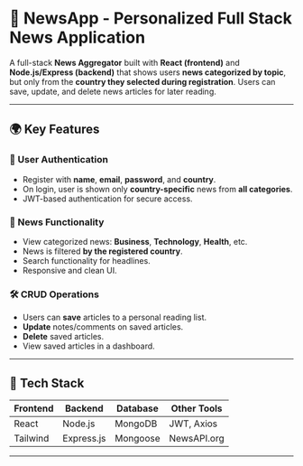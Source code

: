 # 📰 NewsApp - Personalized Full Stack News Application

A full-stack **News Aggregator** built with **React (frontend)** and **Node.js/Express (backend)** that shows users **news categorized by topic**, but only from the **country they selected during registration**. Users can save, update, and delete news articles for later reading.

---

## 🌍 Key Features

### 👤 User Authentication
- Register with **name**, **email**, **password**, and **country**.
- On login, user is shown only **country-specific** news from **all categories**.
- JWT-based authentication for secure access.

### 📰 News Functionality
- View categorized news: **Business**, **Technology**, **Health**, etc.
- News is filtered **by the registered country**.
- Search functionality for headlines.
- Responsive and clean UI.

### 🛠️ CRUD Operations
- Users can **save** articles to a personal reading list.
- **Update** notes/comments on saved articles.
- **Delete** saved articles.
- View saved articles in a dashboard.

---

## 🧰 Tech Stack

| Frontend  | Backend     | Database   | Other Tools |
|-----------|-------------|------------|-------------|
| React     | Node.js     | MongoDB    | JWT, Axios  |
| Tailwind  | Express.js  | Mongoose   | NewsAPI.org |

---
